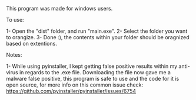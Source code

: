 This program was made for windows users.

To use: 

  1- Open the "dist" folder, and run "main.exe".
  2- Select the folder you want to orangize.
  3- Done :), the contents within your folder should be oragnized based on extentions.

Notes:

  1- While using pyinstaller, I kept getting false positive results within my anti-virus in regards to the .exe file. Downloading the file now gave me a malware false positive, this program is safe to use and the code for it
  is open source, for more info on this common issue check: https://github.com/pyinstaller/pyinstaller/issues/6754
  
